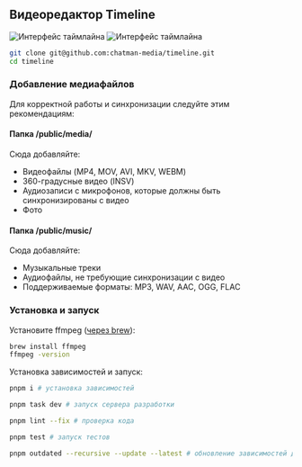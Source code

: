 ## Видеоредактор Timeline

![Интерфейс таймлайна](/public/screen1.png)
![Интерфейс таймлайна](/public/screen2.png)

```bash
git clone git@github.com:chatman-media/timeline.git
cd timeline
```

### Добавление медиафайлов

Для корректной работы и синхронизации следуйте этим рекомендациям:

#### Папка /public/media/

Сюда добавляйте:

- Видеофайлы (MP4, MOV, AVI, MKV, WEBM)
- 360-градусные видео (INSV)
- Аудиозаписи с микрофонов, которые должны быть синхронизированы с видео
- Фото

#### Папка /public/music/

Сюда добавляйте:

- Музыкальные треки
- Аудиофайлы, не требующие синхронизации с видео
- Поддерживаемые форматы: MP3, WAV, AAC, OGG, FLAC

### Установка и запуск

Установите ffmpeg ([через brew](https://formulae.brew.sh/formula/ffmpeg)):

```bash
brew install ffmpeg
ffmpeg -version
```

Установка зависимостей и запуск:

```bash
pnpm i # установка зависимостей

pnpm task dev # запуск сервера разработки

pnpm lint --fix # проверка кода

pnpm test # запуск тестов

pnpm outdated --recursive --update --latest # обновление зависимостей до последних версий (при необходимости)
```
